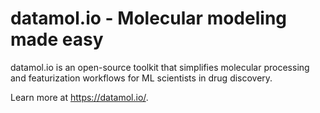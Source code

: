 # datamol.io - Molecular modeling made easy

datamol.io is an open-source toolkit that simplifies molecular processing and featurization workflows for ML scientists in drug discovery.

Learn more at <https://datamol.io/>.
